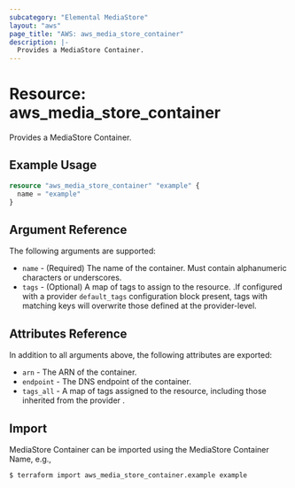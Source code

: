 ```yaml
---
subcategory: "Elemental MediaStore"
layout: "aws"
page_title: "AWS: aws_media_store_container"
description: |-
  Provides a MediaStore Container.
---
```


# Resource: aws_media_store_container

Provides a MediaStore Container.

## Example Usage

```terraform
resource "aws_media_store_container" "example" {
  name = "example"
}
```

## Argument Reference

The following arguments are supported:

* `name` - (Required) The name of the container. Must contain alphanumeric characters or underscores.
* `tags` - (Optional) A map of tags to assign to the resource. .If configured with a provider `default_tags` configuration block present, tags with matching keys will overwrite those defined at the provider-level.

## Attributes Reference

In addition to all arguments above, the following attributes are exported:

* `arn` - The ARN of the container.
* `endpoint` - The DNS endpoint of the container.
* `tags_all` - A map of tags assigned to the resource, including those inherited from the provider .

## Import

MediaStore Container can be imported using the MediaStore Container Name, e.g.,

```
$ terraform import aws_media_store_container.example example
```
